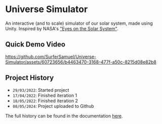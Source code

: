 # Universe Simulator

An interactive (and to scale) simulator of our solar system, made using Unity. Inspired by NASA's ["Eyes on the Solar System"](https://eyes.nasa.gov/apps/solar-system/#/home).

## Quick Demo Video

https://github.com/SurferSamuel/Universe-Simulator/assets/60723656/b4463470-3168-477f-a50c-8215d08e82b8

## Project History

- `29/03/2022`: Started project
- `17/04/2022`: Finished iteration 1
- `18/05/2022`: Finished iteration 2
- `08/05/2024`: Project uploaded to Github

The full history can be found in the documentation [here](Report.pdf).
